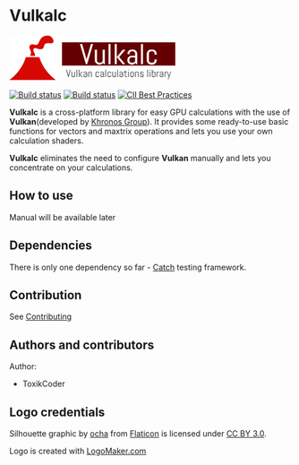 # Vulkalc

![Logo](./resources/logo.png)

[![Build status](https://travis-ci.org/ToxikCoder/vulkalc.svg?branch=master)](https://travis-ci.org/ToxikCoder/vulkalc)
[![Build status](https://ci.appveyor.com/api/projects/status/jqmebpw0uisopf2n?svg=true)](https://ci.appveyor.com/project/ToxikCoder/vulkalc)
[![CII Best Practices](https://bestpractices.coreinfrastructure.org/projects/1015/badge)](https://bestpractices.coreinfrastructure.org/projects/1015)

**Vulkalc** is a cross-platform library for easy GPU calculations with the use of **Vulkan**(developed by [Khronos Group](https://www.khronos.org/)).
It provides some ready-to-use basic functions for vectors and maxtrix operations
and lets you use your own calculation shaders.

**Vulkalc** eliminates the need to configure **Vulkan** manually and lets you concentrate on your calculations.

## How to use

Manual will be available later

## Dependencies

There is only one dependency so far - [Catch](https://github.com/philsquared/Catch) testing framework.

## Contribution

See [Contributing](CONTRIBUTING.md)

## Authors and contributors

Author:
- ToxikCoder

## Logo credentials

Silhouette graphic by <a href="http://www.flaticon.com/authors/ocha">ocha</a> from <a href="http://www.flaticon.com/">Flaticon</a> is licensed under <a href="http://creativecommons.org/licenses/by/3.0/" title="Creative Commons BY 3.0">CC BY 3.0</a>.

Logo is created with <a href="http://logomakr.com" title="Logo Maker">LogoMaker.com</a>